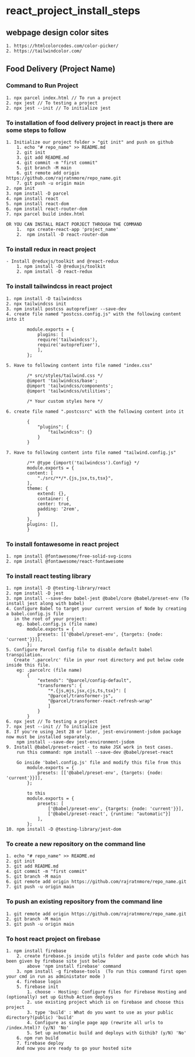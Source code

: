 # react_project_install_steps

## webpage design color sites
    1. https://htmlcolorcodes.com/color-picker/
    2. https://tailwindcolor.com/

## Food Delivery (Project Name)

### Command to Run Project
    1. npx parcel index.html // To run a project
    2. npx jest // To testing a project
    2. npx jest --init // To initialize jest

### To installation of food delivery project in react js there are some steps to follow
    1. Initialize our project folder > "git init" and push on github
        1. echo "# repo_name" >> README.md
        2. git init
        3. git add README.md
        4. git commit -m "first commit"
        5. git branch -M main
        6. git remote add origin https://github.com/rajratnmore/repo_name.git
        7. git push -u origin main
    2. npm init
    3. npm install -D parcel
    4. npm install react
    5. npm install react-dom
    6. npm install react-router-dom
    7. npx parcel build index.html

    OR YOU CAN INSTALL REACT PORJECT THROUGH THE COMMAND
        1.  npx create-react-app 'project_name'
        2.  npm install -D react-router-dom

### To install redux in react project

    - Install @reduxjs/toolkit and @react-redux
        1. npm install -D @reduxjs/toolkit
        2. npm install -D react-redux
    
### To install tailwindcss in react project
    1. npm install -D tailwindcss
    2. npx tailwindcss init
    3. npm install postcss autoprefixer --save-dev
    4. create file named "postcss.config.js" with the following content into it
            
            module.exports = {
                plugins: [
                require('tailwindcss'),
                require('autoprefixer'),
                ],
            };

    5. Have to following content into file named "index.css"
            
            /* src/styles/tailwind.css */
            @import 'tailwindcss/base';
            @import 'tailwindcss/components';
            @import 'tailwindcss/utilities';

            /* Your custom styles here */

    6. create file named ".postcssrc" with the following content into it
            
            {
                "plugins": {
                    "tailwindcss": {}
                }
            }

    7. Have to following content into file named "tailwind.config.js"
            
            /** @type {import('tailwindcss').Config} */
            module.exports = {
            content: [
                "./src/**/*.{js,jsx,ts,tsx}",
            ],
            theme: {
                extend: {},
                container: {
                center: true,
                padding: '2rem',
                }
            },
            plugins: [],
            }


### To install fontawesome in react project
    1. npm install @fontawesome/free-solid-svg-icons
    2. npm install @fontawesome/react-fontawesome

### To install react testing library
    1. npm install -D @testing-library/react
    2. npm install -D jest
    3. npm install --save-dev babel-jest @babel/core @babel/preset-env (To install jest along with babel)
    4. Configure Babel to target your current version of Node by creating a babel.config.js file
       in the root of your project:
        eg. babel.config.js (file name)
            module.exports = {
                presets: [['@babel/preset-env', {targets: {node: 'current'}}]],
            };
    5. Configure Parcel Config file to disable default babel transpilation.
       Create '.parcelrc' file in your root directory and put below code inside this file.
        eg: .parcelrc (file name)
            {
                "extends": "@parcel/config-default",
                "transformers": {
                    "*.{js,mjs,jsx,cjs,ts,tsx}": [
                    "@parcel/transformer-js",
                    "@parcel/transformer-react-refresh-wrap"
                    ]
                }
            }
    6. npx jest // To testing a project
    7. npx jest --init // To initialize jest
    8. If you're using Jest 28 or later, jest-environment-jsdom package now must be installed separately.
        npm install --save-dev jest-environment-jsdom
    9. Install @babel/preset-react - to make JSX work in test cases.
        run this command: npm install --save-dev @babel/preset-react
 
        Go inside 'babel.config.js' file and modify this file from this
            module.exports = {
                presets: [['@babel/preset-env', {targets: {node: 'current'}}]],                
            };

            to this
            module.exports = {
                presets: [
                    ['@babel/preset-env', {targets: {node: 'current'}}],
                    ['@babel/preset-react', {runtime: "automatic"}]
                ],  
            };
    10. npm install -D @testing-library/jest-dom
    
### To create a new repository on the command line
    1. echo "# repo_name" >> README.md
    2. git init
    3. git add README.md
    4. git commit -m "first commit"
    5. git branch -M main
    6. git remote add origin https://github.com/rajratnmore/repo_name.git
    7. git push -u origin main

### To push an existing repository from the command line
    1. git remote add origin https://github.com/rajratnmore/repo_name.git
    2. git branch -M main
    3. git push -u origin main


### To host react project on firebase
    1. npm install firebase
        2. create firebase.js inside utils folder and paste code which has been given by firebase site just below
            above 'npm install firebase' command
        3. npm install -g firebase-tools  (To run this command first open your cmd in run as administator mode )
        4. firebase login
        5. firebase init
            1. choose - Hosting: Configure files for Firebase Hosting and (optionally) set up Github Action deploys
            2. use existing project which is on firebase and choose this project 
            3. type 'build' : What do you want to use as your public directory?(public) 'build'
            4. Configure as single page app (rewrite all urls to /index.html)? (y/N) 'No'
            5. Set up automatic build and deploys with Githib? (y/N) 'No' 
        6. npm run build
        7. firebase deploy
        And now you are ready to go your hosted site
    


                

                
